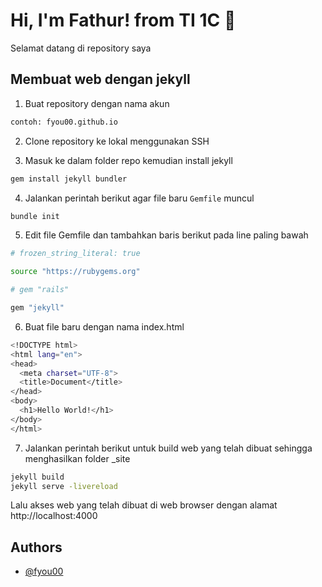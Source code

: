 # Hi, I'm Fathur! from TI 1C 👋

Selamat datang di repository saya
## Membuat web dengan jekyll

1. Buat repository dengan nama akun
```bash
contoh: fyou00.github.io
```
2. Clone repository ke lokal menggunakan SSH

3. Masuk ke dalam folder repo kemudian install jekyll 
```bash
gem install jekyll bundler
```
4. Jalankan perintah berikut agar file baru `Gemfile` muncul
```bash
bundle init
```
5. Edit file Gemfile dan tambahkan baris berikut pada line paling bawah
```bash
# frozen_string_literal: true

source "https://rubygems.org"

# gem "rails"

gem "jekyll"
```


6. Buat file baru dengan nama index.html
```bash
<!DOCTYPE html>
<html lang="en">
<head>
  <meta charset="UTF-8">
  <title>Document</title>
</head>
<body>
  <h1>Hello World!</h1>
</body>
</html>
```

7. Jalankan perintah berikut untuk build web yang telah dibuat sehingga menghasilkan folder _site
```bash
jekyll build
jekyll serve -livereload
```

Lalu akses web yang telah dibuat di web browser dengan alamat http://localhost:4000
## Authors

- [@fyou00](https://www.github.com/fyou00)

